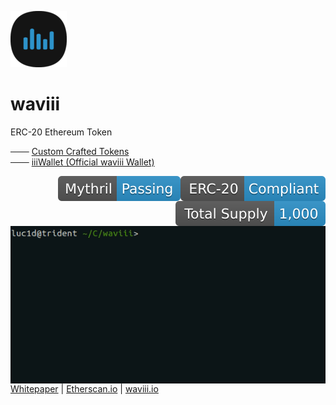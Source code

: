 ![waviii_logo](Etherscan.io/waviii_logo_small.png) 
# waviii

ERC-20 Ethereum Token

─── [Custom Crafted Tokens](https://waviii.io)<br />
─── [iiiWallet (Official waviii Wallet)](https://github.com/luc1dLife/iiiWallet)

<a href="https://etherscan.io/token/0xBA00868912Af1a409F11E9c2B5d3a9376Cb3C2E2"><img align="right" src="Etherscan.io/erc20_compliant.svg"></a><a href="https://github.com/luc1dLife/waviii/blob/master/Whitepaper.md"><img align="right" src="Etherscan.io/myth_pass.svg"></a><a href="https://github.com/luc1dLife/waviii/blob/master/Whitepaper.md"><img align="right" src="Etherscan.io/total_supply.svg"></a>
<a href="https://etherscan.io/token/0xBA00868912Af1a409F11E9c2B5d3a9376Cb3C2E2" target="_blank"><img align="right" src="Etherscan.io/waviii.gif"></a>
<br />

    [Solidity v0.5.0]
    [node v10.15.2]
    [npm v5.8.0]
    [Truffle v5.0.5]

[Whitepaper](https://github.com/luc1dLife/waviii/blob/master/Whitepaper.md) | [Etherscan.io](https://etherscan.io/token/0xBA00868912Af1a409F11E9c2B5d3a9376Cb3C2E2) | [waviii.io](https://waviii.io/)
